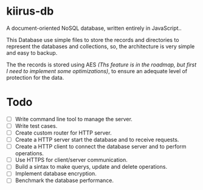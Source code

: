 # kiirus-db
A document-oriented NoSQL database, written entirely in JavaScript..

This Database use simple files to store the records and directories to represent the databases and collections, so, the architecture is very simple and easy to backup.

The the records is stored using AES *(Ths feature is in the roadmap, but first I need to implement some optimizations)*, to ensure an adequate level of protection for the data.

# Todo

- [ ] Write command line tool to manage the server.
- [ ] Write test cases.
- [ ] Create custom router for HTTP server.
- [ ] Create a HTTP server start the database and to receive requests.
- [ ] Create a HTTP client to connect the database server and to perform operations.
- [ ] Use HTTPS for client/server communication.
- [ ] Build a sintax to make querys, update and delete operations.
- [ ] Implement database encryption.
- [ ] Benchmark the database performance.